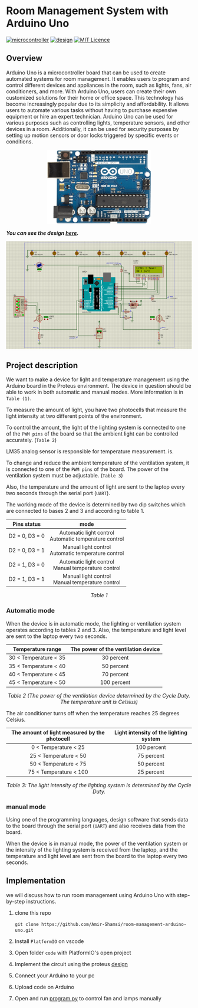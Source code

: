# Room Management System with Arduino Uno

[![microcontroller](https://img.shields.io/badge/board-Arduino%20Uno-purple?style=flat-square)]()
[![design](https://img.shields.io/badge/Design%20tool-Proteus-brown?style=flat-square)](LICENSE)
[![MIT Licence](https://img.shields.io/badge/licence-MIT-geen?style=flat-square)](LICENSE)

## Overview
Arduino Uno is a microcontroller board that can be used to create automated systems for room management. It enables users to program and control different devices and appliances in the room, such as lights, fans, air conditioners, and more. With Arduino Uno, users can create their own customized solutions for their home or office space. This technology has become increasingly popular due to its simplicity and affordability. It allows users to automate various tasks without having to purchase expensive equipment or hire an expert technician. Arduino Uno can be used for various purposes such as controlling lights, temperature sensors, and other devices in a room. Additionally, it can be used for security purposes by setting up motion sensors or door locks triggered by specific events or conditions. 
<p align="center">
  <img src="doc/uno.png" height="200"/>
</p>

***You can see the design [here](design/).***

<p align="center">
  <img src="doc/screenshot.png" size="800"/>
</p>

## Project description
We want to make a device for light and temperature management using the Arduino board in the Proteus environment. The device in question should be able to work in both automatic and manual modes. More information is in `Table (1)`.

To measure the amount of light, you have two photocells that measure the light intensity at two different points of the environment.

To control the amount, the light of the lighting system is connected to one of the `PWM pins` of the board so that the ambient light can be controlled accurately. (`Table 2`)

LM35 analog sensor is responsible for temperature measurement. is.

To change and reduce the ambient temperature of the ventilation system, it is connected to one of the `PWM pins` of the board. The power of the ventilation system must be adjustable. (`Table 3`)

Also, the temperature and the amount of light are sent to the laptop every two seconds through the serial port (`UART`).

The working mode of the device is determined by two dip switches which are connected to bases 2 and 3 and according to table 1.
<div align="center">
  
  
| Pins status | mode |
:------------:|:-----:
D2 = 0, D3 = 0    |Automatic light control <br>Automatic temperature control
D2 = 0, D3 = 1    |Manual light control <br>Automatic temperature control
D2 = 1, D3 = 0    |Automatic light control <br>Manual temperature control
D2 = 1, D3 = 1    |Manual light control <br>Manual temperature control
  
*Table 1*

</div>

### Automatic mode

When the device is in automatic mode, the lighting or ventilation system operates according to tables 2 and 3. Also, the temperature and light level are sent to the laptop every two seconds.

<div align="center">
  
  
| Temperature range | The power of the ventilation device |
:------------:|:-----:
30 < Temperature < 35   | 30 percent
35 < Temperature < 40   |50 percent
40 < Temperature < 45   |70 percent
45 < Temperature < 50   |100 percent
  
*Table 2 (The power of the ventilation device determined by the Cycle Duty. The temperature unit is Celsius)*

</div>

The air conditioner turns off when the temperature reaches 25 degrees Celsius.

<div align="center">
  
  
| The amount of light measured by the photocell | Light intensity of the lighting system |
:------------:|:-----:
0 < Temperature < 25   | 100 percent
25 < Temperature < 50   |75 percent
50 < Temperature < 75   |50 percent
75 < Temperature < 100  |25 percent
  
*Table 3: The light intensity of the lighting system is determined by the Cycle Duty.*

</div>

### manual mode

Using one of the programming languages, design software that sends data to the board through the serial port (`UART`) and also receives data from the board.

When the device is in manual mode, the power of the ventilation system or the intensity of the lighting system is received from the laptop, and the temperature and light level are sent from the board to the laptop every two seconds.

## Implementation
we will discuss how to run room management using Arduino Uno with step-by-step instructions.

1. clone this repo

    ```
    git clone https://github.com/Amir-Shamsi/room-management-arduino-uno.git
    ```
1. Install `PlatformIO` on vscode
2. Open folder `code` with PlatformIO's open project
3. Implement the circuit using the proteus [design](design/)
4. Connect your Arduino to your pc
5. Upload code on Arduino
6. Open and run [program.py](program.py) to control fan and lamps manually 
